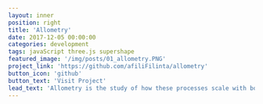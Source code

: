 ```yaml
---
layout: inner
position: right
title: 'Allometry'
date: 2017-12-05 00:00:00
categories: development
tags: javaScript three.js supershape
featured_image: '/img/posts/01_allometry.PNG'
project_link: 'https://github.com/afiliFilinta/allometry'
button_icon: 'github'
button_text: 'Visit Project'
lead_text: 'Allometry is the study of how these processes scale with body size and with each other, and the impact this has on ecology and evolution.'
---
```


